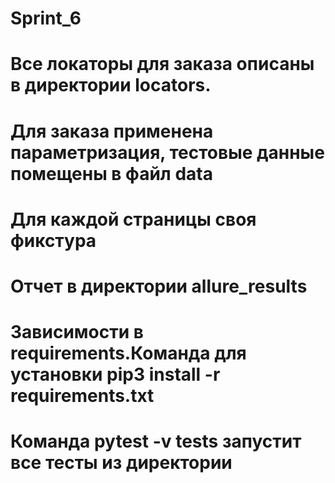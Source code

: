 # Sprint_6
# Все локаторы для заказа описаны в директории locators.
# Для заказа применена параметризация, тестовые данные помещены в файл data
# Для каждой страницы своя фикстура 
# Отчет в директории allure_results
# Зависимости в requirements.Команда для установки pip3 install -r requirements.txt
# Команда pytest -v tests запустит все тесты из директории
